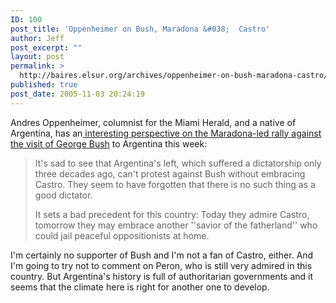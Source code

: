 ```yaml
---
ID: 100
post_title: 'Oppenheimer on Bush, Maradona &#038;  Castro'
author: Jeff
post_excerpt: ""
layout: post
permalink: >
  http://baires.elsur.org/archives/oppenheimer-on-bush-maradona-castro/
published: true
post_date: 2005-11-03 20:24:19
---
```

Andres Oppenheimer, columnist for the Miami Herald, and a native of Argentina, has an<a href="http://www.miami.com/mld/miamiherald/news/columnists/andres_oppenheimer/13066995.htm?source=rss&channel=miamiherald_andres_oppenheimer"> interesting perspective on the Maradona-led rally against the visit of George Bush</a> to Argentina this week:

<blockquote>
It's sad to see that Argentina's left, which suffered a dictatorship only three decades ago, can't protest against Bush without embracing Castro. They seem to have forgotten that there is no such thing as a good dictator.

It sets a bad precedent for this country: Today they admire Castro, tomorrow they may embrace another ''savior of the fatherland'' who could jail peaceful oppositionists at home.
</blockquote>

I'm certainly no supporter of Bush and I'm not a fan of Castro, either.  And I'm going to try not to comment on Peron, who is still very admired in this country.  But Argentina's history is full of authoritarian governments and it seems that the climate here is right for another one to develop.